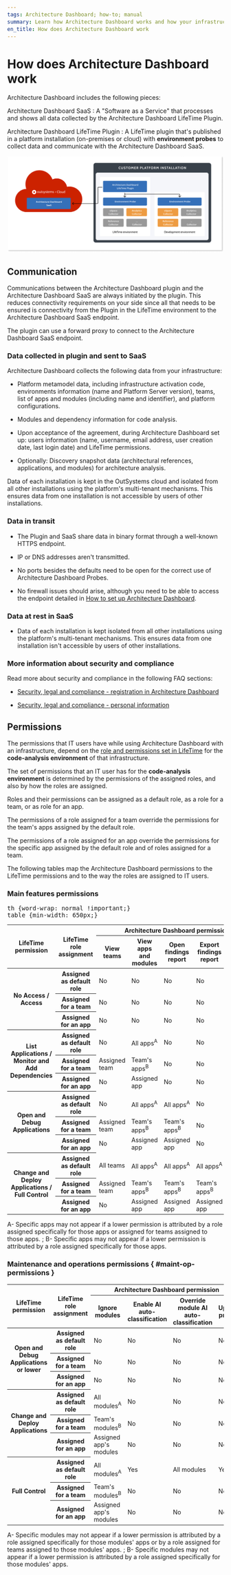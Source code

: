 ```yaml
---
tags: Architecture Dashboard; how-to; manual
summary: Learn how Architecture Dashboard works and how your infrastructure communicates with the SaaS.
en_title: How does Architecture Dashboard work
---
```


# How does Architecture Dashboard work

Architecture Dashboard includes the following pieces:

Architecture Dashboard SaaS
:   A "Software as a Service" that processes and shows all data collected by the Architecture Dashboard LifeTime Plugin.

Architecture Dashboard LifeTime Plugin
:   A LifeTime plugin that's published in a platform installation (on-premises or cloud) with **environment probes** to collect data and communicate with the Architecture Dashboard SaaS.

![Architecture Dashboard diagram](images/how-works-diag.png)

## Communication

Communications between the Architecture Dashboard plugin and the Architecture Dashboard SaaS are always initiated by the plugin. This reduces connectivity requirements on your side since all that needs to be ensured is connectivity from the Plugin in the LifeTime environment to the Architecture Dashboard SaaS endpoint.

The plugin can use a forward proxy to connect to the Architecture Dashboard SaaS endpoint.

### Data collected in plugin and sent to SaaS

Architecture Dashboard collects the following data from your infrastructure:

* Platform metamodel data, including infrastructure activation code, environments information (name and Platform Server version), teams, list of apps and modules (including name and identifier), and platform configurations.

* Modules and dependency information for code analysis.

* Upon acceptance of the agreement, during Architecture Dashboard set up: users information (name, username, email address, user creation date, last login date) and LifeTime permissions.

* Optionally: Discovery snapshot data (architectural references, applications, and modules) for architecture analysis.

Data of each installation is kept in the OutSystems cloud and isolated from all other installations using the platform's multi-tenant mechanisms. This ensures data from one installation is not accessible by users of other installations.

### Data in transit

* The Plugin and SaaS share data in binary format through a well-known HTTPS endpoint.

* IP or DNS addresses aren't transmitted.

* No ports besides the defaults need to be open for the correct use of Architecture Dashboard Probes.

* No firewall issues should arise, although you need to be able to access the endpoint detailed in [How to set up Architecture Dashboard](how-setup.md).

### Data at rest in SaaS

* Data of each installation is kept isolated from all other installations using the platform's multi-tenant mechanisms. This ensures data from one installation isn't accessible by users of other installations.

### More information about security and compliance

Read more about security and compliance in the following FAQ sections:

* [Security, legal and compliance - registration in Architecture Dashboard](faq.md#data-faq)

* [Security, legal and compliance - personal information](faq.md#personal-data-faq)

## Permissions

The permissions that IT users have while using Architecture Dashboard with an infrastructure, depend on the [role and permissions set in LifeTime](..\manage-it-teams\about-permission-levels.md#permissions) for the **code-analysis environment** of that infrastructure.

<div class="info" markdown="1">

The set of permissions that an IT user has for the **code-analysis environment** is determined by the permissions of the assigned roles, and also by how the roles are assigned.

Roles and their permissions can be assigned as a default role, as a role for a team, or as role for an app.

The permissions of a role assigned for a team override the permissions for the team's apps assigned by the default role.

The permissions of a role assigned for an app override the permissions for the specific app assigned by the default role and of roles assigned for a team.

</div>

The following tables map the Architecture Dashboard permissions to the LifeTime permissions and to the way the roles are assigned to IT users.

### Main features permissions

<pre class="script-css">
th {word-wrap: normal !important;}
table {min-width: 650px;}
</pre>

<table>
<thead>
<tr>
<th rowspan="2">LifeTime permission</th>
<th rowspan="2">LifeTime role assignment</th>
<th colspan="5">Architecture Dashboard permission</th>
</tr>
<tr>
<th>View teams</th>
<th>View apps and modules</th>
<th>Open findings report</th>
<th>Export findings report</th>
<th>Resolve findings</th>
</tr>
</thead>
<tbody>
<tr>
<th rowspan="3">No Access /<br/>Access</th>
<th>Assigned as default role</th>
<td>No</td>
<td>No</td>
<td>No</td>
<td>No</td>
<td>No</td>
</tr>
<tr>
<th>Assigned for a team</th>
<td>No</td>
<td>No</td>
<td>No</td>
<td>No</td>
<td>No</td>
</tr>
<tr>
<th>Assigned for an app</th>
<td>No</td>
<td>No</td>
<td>No</td>
<td>No</td>
<td>No</td>
</tr>
<tr>
<th rowspan="3">List Applications /<br/>Monitor and Add Dependencies</th>
<th>Assigned as default role</th>
<td>No</td>
<td>All apps<sup>A</sup></td>
<td>No</td>
<td>No</td>
<td>No</td>
</tr>
<tr>
<th>Assigned for a team</th>
<td>Assigned team</td>
<td>Team's apps<sup>B</sup></td>
<td>No</td>
<td>No</td>
<td>No</td>
</tr>
<tr>
<th>Assigned for an app</th>
<td>No</td>
<td>Assigned app</td>
<td>No</td>
<td>No</td>
<td>No</td>
</tr>
<tr>
<th rowspan="3">Open and Debug Applications </th>
<th>Assigned as default role</th>
<td>No</td>
<td>All apps<sup>A</sup></td>
<td>All apps<sup>A</sup></td>
<td>No</td>
<td>No</td>
</tr>
<tr>
<th>Assigned for a team</th>
<td>Assigned team</td>
<td>Team's apps<sup>B</sup></td>
<td>Team's apps<sup>B</sup></td>
<td>No</td>
<td>No</td>
</tr>
<tr>
<th>Assigned for an app</th>
<td>No</td>
<td>Assigned app</td>
<td>Assigned app</td>
<td>No</td>
<td>No</td>
</tr>
<tr>
<th rowspan="3">Change and Deploy Applications /<br/>Full Control</th>
<th>Assigned as default role</th>
<td>All teams</td>
<td>All apps<sup>A</sup></td>
<td>All apps<sup>A</sup></td>
<td>All apps<sup>A</sup></td>
<td>All apps<sup>A</sup></td>
</tr>
<tr>
<th>Assigned for a team</th>
<td>Assigned team</td>
<td>Team's apps<sup>B</sup></td>
<td>Team's apps<sup>B</sup></td>
<td>Team's apps<sup>B</sup></td>
<td>Team's apps<sup>B</sup></td>
</tr>
<tr>
<th>Assigned for an app</th>
<td>No</td>
<td>Assigned app</td>
<td>Assigned app</td>
<td>Assigned app</td>
<td>Assigned app</td>
</tr>
</tbody>
</table>
A- Specific apps may not appear if a lower permission is attributed by a role assigned specifically for those apps or assigned for teams assigned to those apps. ; B- Specific apps may not appear if a lower permission is attributed by a role assigned specifically for those apps.


### Maintenance and operations permissions { #maint-op-permissions }

<table>
<thead>
<tr>
<th rowspan="2">LifeTime permission</th>
<th rowspan="2">LifeTime role assignment</th>
<th colspan="4">Architecture Dashboard permission</th>
</tr>
<tr>
<th>Ignore modules</th>
<th>Enable AI auto-classification</th>
<th>Override module AI auto-classification</th>
<th>Update probes</th>
</tr>
</thead>
<tbody>
<tr>
<th rowspan="3">Open and Debug Applications or lower</th>
<th>Assigned as default role</th>
<td>No</td>
<td>No</td>
<td>No</td>
<td>No</td>
</tr>
<tr>
<th>Assigned for a team</th>
<td>No</td>
<td>No</td>
<td>No</td>
<td>No</td>
</tr>
<tr>
<th>Assigned for an app</th>
<td>No</td>
<td>No</td>
<td>No</td>
<td>No</td>
</tr>
<tr>
<th rowspan="3">Change and Deploy Applications</th>
<th>Assigned as default role</th>
<td>All modules<sup>A</sup></td>
<td>No</td>
<td>No</td>
<td>No</td>
</tr>
<tr>
<th>Assigned for a team</th>
<td>Team's modules<sup>B</sup></td>
<td>No</td>
<td>No</td>
<td>No</td>
</tr>
<tr>
<th>Assigned for an app</th>
<td>Assigned app's modules</td>
<td>No</td>
<td>No</td>
<td>No</td>
</tr>
<tr>
<th rowspan="3">Full Control</th>
<th>Assigned as default role</th>
<td>All modules<sup>A</sup></td>
<td>Yes</td>
<td>All modules</td>
<td>Yes</td>
</tr>
<tr>
<th>Assigned for a team</th>
<td>Team's modules<sup>B</sup></td>
<td>No</td>
<td>No</td>
<td>No</td>
</tr>
<tr>
<th>Assigned for an app</th>
<td>Assigned app's modules</td>
<td>No</td>
<td>No</td>
<td>No</td>
</tr>
</tbody>
</table>
A- Specific modules may not appear if a lower permission is attributed by a role assigned specifically for those modules' apps or by a role assigned for teams assigned to those modules' apps. ; B- Specific modules may not appear if a lower permission is attributed by a role assigned specifically for those modules' apps.
